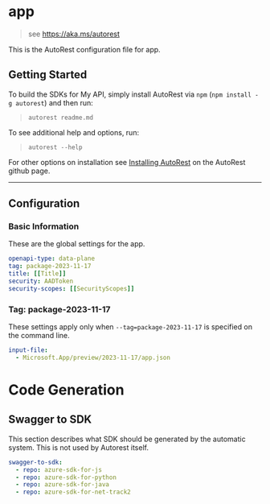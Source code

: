 # app

> see https://aka.ms/autorest

This is the AutoRest configuration file for app.

## Getting Started

To build the SDKs for My API, simply install AutoRest via `npm` (`npm install -g autorest`) and then run:

> `autorest readme.md`

To see additional help and options, run:

> `autorest --help`

For other options on installation see [Installing AutoRest](https://aka.ms/autorest/install) on the AutoRest github page.

---

## Configuration

### Basic Information

These are the global settings for the app.

```yaml
openapi-type: data-plane
tag: package-2023-11-17
title: [[Title]]
security: AADToken
security-scopes: [[SecurityScopes]]
```

### Tag: package-2023-11-17

These settings apply only when `--tag=package-2023-11-17` is specified on the command line.

```yaml $(tag) == 'package-2023-11-17'
input-file:
  - Microsoft.App/preview/2023-11-17/app.json
```

# Code Generation

## Swagger to SDK

This section describes what SDK should be generated by the automatic system.
This is not used by Autorest itself.

```yaml $(swagger-to-sdk)
swagger-to-sdk:
  - repo: azure-sdk-for-js
  - repo: azure-sdk-for-python
  - repo: azure-sdk-for-java
  - repo: azure-sdk-for-net-track2
```